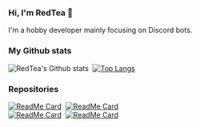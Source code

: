 ### Hi, I'm RedTea 👋

I'm a hobby developer mainly focusing on Discord bots.

### My Github stats
![RedTea's Github stats](https://github-readme-stats.vercel.app/api?username=redteadeveloper&show_icons=true&theme=tokyonight)&nbsp;
[![Top Langs](https://github-readme-stats.vercel.app/api/top-langs/?username=redteadeveloper&theme=tokyonight)](https://github.com/anuraghazra/github-readme-stats)
### Repositories
[![ReadMe Card](https://github-readme-stats.vercel.app/api/pin/?username=redteadeveloper&repo=Memey-Man&theme=tokyonight)](https://github.com/redteadeveloper/Memey-Man)&nbsp;
[![ReadMe Card](https://github-readme-stats.vercel.app/api/pin/?username=redteadeveloper&repo=Maestro&theme=tokyonight)](https://github.com/redteadeveloper/Maestro)<br>
[![ReadMe Card](https://github-readme-stats.vercel.app/api/pin/?username=redteadeveloper&repo=SandBox&theme=tokyonight)](https://github.com/redteadeveloper/SandBox)&nbsp; 
[![ReadMe Card](https://github-readme-stats.vercel.app/api/pin/?username=redteadeveloper&repo=Animificator&theme=tokyonight)](https://github.com/redteadeveloper/Animificator)
